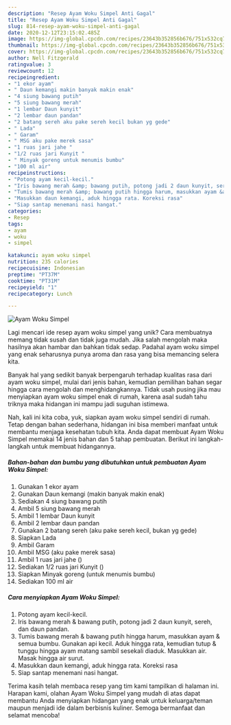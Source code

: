 ```yaml
---
description: "Resep Ayam Woku Simpel Anti Gagal"
title: "Resep Ayam Woku Simpel Anti Gagal"
slug: 814-resep-ayam-woku-simpel-anti-gagal
date: 2020-12-12T23:15:02.485Z
image: https://img-global.cpcdn.com/recipes/23643b352856b676/751x532cq70/ayam-woku-simpel-foto-resep-utama.jpg
thumbnail: https://img-global.cpcdn.com/recipes/23643b352856b676/751x532cq70/ayam-woku-simpel-foto-resep-utama.jpg
cover: https://img-global.cpcdn.com/recipes/23643b352856b676/751x532cq70/ayam-woku-simpel-foto-resep-utama.jpg
author: Nell Fitzgerald
ratingvalue: 3
reviewcount: 12
recipeingredient:
- "1 ekor ayam"
- " Daun kemangi makin banyak makin enak"
- "4 siung bawang putih"
- "5 siung bawang merah"
- "1 lembar Daun kunyit"
- "2 lembar daun pandan"
- "2 batang sereh aku pake sereh kecil bukan yg gede"
- " Lada"
- " Garam"
- " MSG aku pake merek sasa"
- "1 ruas jari jahe "
- "1/2 ruas jari Kunyit "
- " Minyak goreng untuk menumis bumbu"
- "100 ml air"
recipeinstructions:
- "Potong ayam kecil-kecil."
- "Iris bawang merah &amp; bawang putih, potong jadi 2 daun kunyit, sereh, dan daun pandan."
- "Tumis bawang merah &amp; bawang putih hingga harum, masukkan ayam &amp; semua bumbu. Gunakan api kecil. Aduk hingga rata, kemudian tutup &amp; tunggu hingga ayam matang sambil sesekali diaduk. Masukkan air. Masak hingga air surut."
- "Masukkan daun kemangi, aduk hingga rata. Koreksi rasa"
- "Siap santap menemani nasi hangat."
categories:
- Resep
tags:
- ayam
- woku
- simpel

katakunci: ayam woku simpel 
nutrition: 235 calories
recipecuisine: Indonesian
preptime: "PT37M"
cooktime: "PT31M"
recipeyield: "1"
recipecategory: Lunch

---
```



![Ayam Woku Simpel](https://img-global.cpcdn.com/recipes/23643b352856b676/751x532cq70/ayam-woku-simpel-foto-resep-utama.jpg)

Lagi mencari ide resep ayam woku simpel yang unik? Cara membuatnya memang tidak susah dan tidak juga mudah. Jika salah mengolah maka hasilnya akan hambar dan bahkan tidak sedap. Padahal ayam woku simpel yang enak seharusnya punya aroma dan rasa yang bisa memancing selera kita.



Banyak hal yang sedikit banyak berpengaruh terhadap kualitas rasa dari ayam woku simpel, mulai dari jenis bahan, kemudian pemilihan bahan segar hingga cara mengolah dan menghidangkannya. Tidak usah pusing jika mau menyiapkan ayam woku simpel enak di rumah, karena asal sudah tahu triknya maka hidangan ini mampu jadi suguhan istimewa.


Nah, kali ini kita coba, yuk, siapkan ayam woku simpel sendiri di rumah. Tetap dengan bahan sederhana, hidangan ini bisa memberi manfaat untuk membantu menjaga kesehatan tubuh kita. Anda dapat membuat Ayam Woku Simpel memakai 14 jenis bahan dan 5 tahap pembuatan. Berikut ini langkah-langkah untuk membuat hidangannya.

<!--inarticleads1-->

##### Bahan-bahan dan bumbu yang dibutuhkan untuk pembuatan Ayam Woku Simpel:

1. Gunakan 1 ekor ayam
1. Gunakan  Daun kemangi (makin banyak makin enak)
1. Sediakan 4 siung bawang putih
1. Ambil 5 siung bawang merah
1. Ambil 1 lembar Daun kunyit
1. Ambil 2 lembar daun pandan
1. Gunakan 2 batang sereh (aku pake sereh kecil, bukan yg gede)
1. Siapkan  Lada
1. Ambil  Garam
1. Ambil  MSG (aku pake merek sasa)
1. Ambil 1 ruas jari jahe ()
1. Sediakan 1/2 ruas jari Kunyit ()
1. Siapkan  Minyak goreng (untuk menumis bumbu)
1. Sediakan 100 ml air




<!--inarticleads2-->

##### Cara menyiapkan Ayam Woku Simpel:

1. Potong ayam kecil-kecil.
1. Iris bawang merah &amp; bawang putih, potong jadi 2 daun kunyit, sereh, dan daun pandan.
1. Tumis bawang merah &amp; bawang putih hingga harum, masukkan ayam &amp; semua bumbu. Gunakan api kecil. Aduk hingga rata, kemudian tutup &amp; tunggu hingga ayam matang sambil sesekali diaduk. Masukkan air. Masak hingga air surut.
1. Masukkan daun kemangi, aduk hingga rata. Koreksi rasa
1. Siap santap menemani nasi hangat.




Terima kasih telah membaca resep yang tim kami tampilkan di halaman ini. Harapan kami, olahan Ayam Woku Simpel yang mudah di atas dapat membantu Anda menyiapkan hidangan yang enak untuk keluarga/teman maupun menjadi ide dalam berbisnis kuliner. Semoga bermanfaat dan selamat mencoba!
